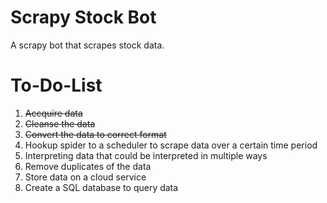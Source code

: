 # Scrapy Stock Bot
A scrapy bot that scrapes stock data.

# To-Do-List
1. ~~Accquire data~~
2. ~~Cleanse the data~~
3. ~~Convert the data to correct format~~ 
4. Hookup spider to a scheduler to scrape data over a certain time period
5. Interpreting data that could be interpreted in multiple ways
6. Remove duplicates of the data
7. Store data on a cloud service 
8. Create a SQL database to query data
